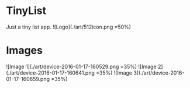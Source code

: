 # TinyList
Just a tiny list app.
![Logo](./art/512icon.png =50%)

# Images
![Image 1](./art/device-2016-01-17-160529.png =35%)
![Image 2](./art/device-2016-01-17-160641.png =35%)
![Image 3](./art/device-2016-01-17-160659.png =35%)

